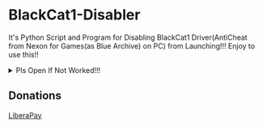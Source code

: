 # BlackCat1-Disabler
It's Python Script and Program for Disabling BlackCat1 Driver(AntiCheat from Nexon for Games(as Blue Archive) on PC) from Launching!!! Enjoy to use this!!

<details close>
<summary>Pls Open If Not Worked!!!</summary>
  If not Worked, You need download C++ Runtime All-In-One!!! Thank you for opening this!!!
</details>

## Donations

[LiberaPay](https://liberapay.com/RikkoMatsumatoOfficial/donate)
